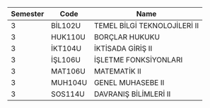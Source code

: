 |Semester|Code|Name|
|---|---|---|
| 3 | BİL102U | TEMEL BİLGİ TEKNOLOJİLERİ II |
| 3 | HUK110U | BORÇLAR HUKUKU |
| 3 | İKT104U | İKTİSADA GİRİŞ II |
| 3 | İŞL106U | İŞLETME FONKSİYONLARI |
| 3 | MAT106U | MATEMATİK II |
| 3 | MUH104U | GENEL MUHASEBE II |
| 3 | SOS114U | DAVRANIŞ BİLİMLERİ II |
